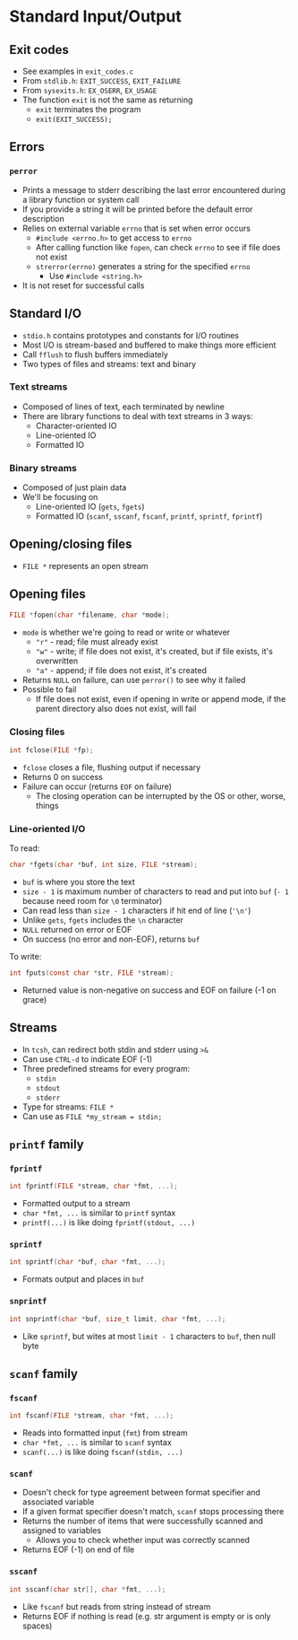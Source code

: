 # Standard Input/Output

## Exit codes

- See examples in `exit_codes.c`
- From `stdlib.h`: `EXIT_SUCCESS`, `EXIT_FAILURE`
- From `sysexits.h`: `EX_OSERR`, `EX_USAGE`
- The function `exit` is not the same as returning
  - `exit` terminates the program
  - `exit(EXIT_SUCCESS);`

## Errors

### `perror`

- Prints a message to stderr describing the last error encountered during a library function or system call
- If you provide a string it will be printed before the default error description
- Relies on external variable `errno` that is set when error occurs
  - `#include <errno.h>` to get access to `errno`
  - After calling function like `fopen`, can check `errno` to see if file does not exist
  - `strerror(errno)` generates a string for the specified `errno`
    - Use `#include <string.h>`
- It is not reset for successful calls

## Standard I/O

- `stdio.h` contains prototypes and constants for I/O routines
- Most I/O is stream-based and buffered to make things more efficient
- Call `fflush` to flush buffers immediately
- Two types of files and streams: text and binary

### Text streams

- Composed of lines of text, each terminated by newline
- There are library functions to deal with text streams in 3 ways:
  - Character-oriented IO
  - Line-oriented IO
  - Formatted IO

### Binary streams

- Composed of just plain data
- We'll be focusing on
  - Line-oriented IO (`gets`, `fgets`)
  - Formatted IO (`scanf`, `sscanf`, `fscanf`, `printf`, `sprintf`, `fprintf`)

## Opening/closing files

- `FILE *` represents an open stream

## Opening files

```c
FILE *fopen(char *filename, char *mode);
```

- `mode` is whether we're going to read or write or whatever
  - `"r"` - read; file must already exist
  - `"w"` - write; if file does not exist, it's created, but if file exists, it's overwritten
  - `"a"` - append; if file does not exist, it's created
- Returns `NULL` on failure, can use `perror()` to see why it failed
- Possible to fail
  - If file does not exist, even if opening in write or append mode, if the parent directory also does not exist, will fail

### Closing files

```c
int fclose(FILE *fp);
```

- `fclose` closes a file, flushing output if necessary
- Returns 0 on success
- Failure can occur (returns `EOF` on failure)
  - The closing operation can be interrupted by the OS or other, worse, things

### Line-oriented I/O

To read:

```c
char *fgets(char *buf, int size, FILE *stream);
```

- `buf` is where you store the text
- `size - 1` is maximum number of characters to read and put into `buf` (`- 1` because need room for `\0` terminator)
- Can read less than `size - 1` characters if hit end of line (`'\n'`)
- Unlike `gets`, `fgets` includes the `\n` character
- `NULL` returned on error or EOF
- On success (no error and non-EOF), returns `buf`

To write:

```c
int fputs(const char *str, FILE *stream);
```

- Returned value is non-negative on success and EOF on failure (-1 on grace)

## Streams

- In `tcsh`, can redirect both stdin and stderr using `>&`
- Can use `CTRL-d` to indicate EOF (-1)
- Three predefined streams for every program:
  - `stdin`
  - `stdout`
  - `stderr`
- Type for streams: `FILE *`
- Can use as `FILE *my_stream = stdin;`

## `printf` family

### `fprintf`

```c
int fprintf(FILE *stream, char *fmt, ...);
```

- Formatted output to a stream
- `char *fmt, ...` is similar to `printf` syntax
- `printf(...)` is like doing `fprintf(stdout, ...)`

### `sprintf`

```c
int sprintf(char *buf, char *fmt, ...);
```

- Formats output and places in `buf`

### `snprintf`

```c
int snprintf(char *buf, size_t limit, char *fmt, ...);
```

- Like `sprintf`, but wites at most `limit - 1` characters to `buf`, then null byte

## `scanf` family

### `fscanf`

```c
int fscanf(FILE *stream, char *fmt, ...);
```

- Reads into formatted input (`fmt`) from stream
- `char *fmt, ...` is similar to `scanf` syntax
- `scanf(...)` is like doing `fscanf(stdin, ...)`

### `scanf`

- Doesn't check for type agreement between format specifier and associated variable
- If a given format specifier doesn't match, `scanf` stops processing there
- Returns the number of items that were successfully scanned and assigned to variables
  - Allows you to check whether input was correctly scanned
- Returns EOF (-1) on end of file

### `sscanf`

```c
int sscanf(char str[], char *fmt, ...);
```

- Like `fscanf` but reads from string instead of stream
- Returns EOF if nothing is read (e.g. str argument is empty or is only spaces)
